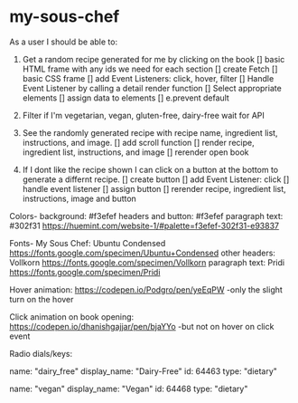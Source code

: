 # my-sous-chef

As a user I should be able to:

1. Get a random recipe generated for me by clicking on the book
[] basic HTML frame with any ids we need for each section
[] create Fetch
[] basic CSS frame
[] add Event Listeners: click, hover, filter
[] Handle Event Listener by calling a detail render function
[] Select appropriate elements
[] assign data to elements
[] e.prevent default

2. Filter if I'm vegetarian, vegan, gluten-free, dairy-free
 wait for API

3. See the randomly generated recipe with recipe name, ingredient list, instructions, and image.
[] add scroll function
[] render recipe, ingredient list, instructions, and image
[] rerender open book

4. If I dont like the recipe shown I can click on a button at the bottom to generate a differnt recipe.
[] create button
[] add Event Listener: click
[] handle event listener
[] assign button
[] rerender recipe, ingredient list, instructions, image and button
>>>>>>> 
Colors-
background: #f3efef
headers and button: #f3efef
paragraph text: #302f31
https://huemint.com/website-1/#palette=f3efef-302f31-e93837


Fonts-
My Sous Chef: Ubuntu Condensed
https://fonts.google.com/specimen/Ubuntu+Condensed
other headers: Vollkorn
https://fonts.google.com/specimen/Vollkorn
paragraph text: Pridi
https://fonts.google.com/specimen/Pridi


Hover animation:
https://codepen.io/Podgro/pen/yeEqPW
-only the slight turn on the hover


Click animation on book opening:
https://codepen.io/dhanishgajjar/pen/bjaYYo
-but not on hover on click event


Radio dials/keys:


name: "dairy_free"
display_name: "Dairy-Free"
id: 64463
type: "dietary"


name: "vegan"
display_name: "Vegan"
id: 64468
type: "dietary"

